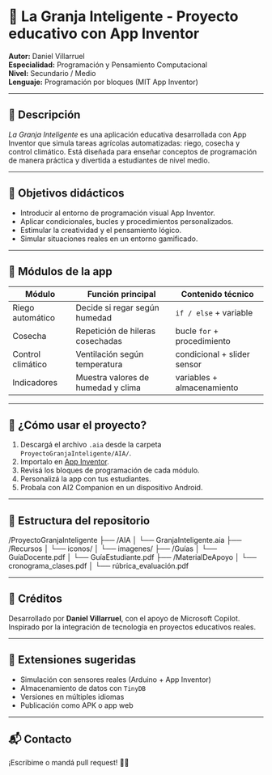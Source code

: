 # 🌾 La Granja Inteligente - Proyecto educativo con App Inventor

**Autor:** Daniel Villarruel  
**Especialidad:** Programación y Pensamiento Computacional  
**Nivel:** Secundario / Medio  
**Lenguaje:** Programación por bloques (MIT App Inventor)

---

## 🧠 Descripción

*La Granja Inteligente* es una aplicación educativa desarrollada con App Inventor que simula tareas agrícolas automatizadas: riego, cosecha y control climático. Está diseñada para enseñar conceptos de programación de manera práctica y divertida a estudiantes de nivel medio.

---

## 🎯 Objetivos didácticos

- Introducir al entorno de programación visual App Inventor.
- Aplicar condicionales, bucles y procedimientos personalizados.
- Estimular la creatividad y el pensamiento lógico.
- Simular situaciones reales en un entorno gamificado.

---

## 🧩 Módulos de la app

| Módulo               | Función principal                   | Contenido técnico            |
|---------------------|-------------------------------------|------------------------------|
| Riego automático     | Decide si regar según humedad       | `if / else` + variable       |
| Cosecha              | Repetición de hileras cosechadas    | bucle `for` + procedimiento  |
| Control climático    | Ventilación según temperatura       | condicional + slider sensor  |
| Indicadores          | Muestra valores de humedad y clima  | variables + almacenamiento   |

---

## 🚀 ¿Cómo usar el proyecto?

1. Descargá el archivo `.aia` desde la carpeta `ProyectoGranjaInteligente/AIA/`.
2. Importalo en [App Inventor](https://appinventor.mit.edu).
3. Revisá los bloques de programación de cada módulo.
4. Personalizá la app con tus estudiantes.
5. Probala con AI2 Companion en un dispositivo Android.

---

## 📁 Estructura del repositorio
/ProyectoGranjaInteligente ├── /AIA │ └── GranjaInteligente.aia ├── /Recursos │ └── iconos/ │ └── imagenes/ ├── /Guías │ └── GuíaDocente.pdf │ └── GuíaEstudiante.pdf ├── /MaterialDeApoyo │ └── cronograma_clases.pdf │ └── rúbrica_evaluación.pdf

---

## 🤝 Créditos

Desarrollado por **Daniel Villarruel**, con el apoyo de Microsoft Copilot.  
Inspirado por la integración de tecnología en proyectos educativos reales.

---

## 🧪 Extensiones sugeridas

- Simulación con sensores reales (Arduino + App Inventor)
- Almacenamiento de datos con `TinyDB`
- Versiones en múltiples idiomas
- Publicación como APK o app web

---

## 📬 Contacto

¡Escribime o mandá pull request! 🚜✨
